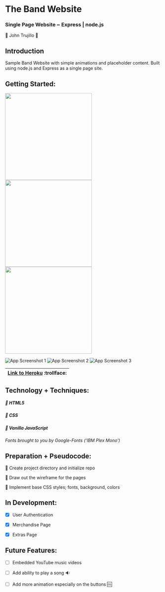# The Band Website

### Single Page Website ~ Express | node.js 

:large_blue_circle: John Trujillo :large_blue_circle:


## Introduction
Sample Band Website with simple animations and placeholder content. Built using node.js and Express as a single page site. 


## Getting Started:

<img src="https://i.imgur.com/3Lg25Bi.png" width="280" height="280">
<img src="https://i.imgur.com/3Lg25Bi.png" width="280" height="280">
<img src="https://i.imgur.com/3Lg25Bi.png" width="280" height="280">

![App Screenshot 1](https://i.imgur.com/3Lg25Bi.png)
![App Screenshot 2](https://i.imgur.com/PUOkfuL.png)
![App Screenshot 3](https://i.imgur.com/6MjMVW5.png)

| [Link to Heroku](https://insynchsongs.herokuapp.com/) :trollface: | 
| ------------- |


## Technology + Techniques: 

##### :small_blue_diamond: HTML5

##### :small_blue_diamond: CSS

##### :small_blue_diamond: Vanilla JavaScript



*Fonts brought to you by Google-Fonts ('IBM Plex Mono')*



## Preparation + Pseudocode:

:thought_balloon: Create project directory and initialize repo

:thought_balloon: Draw out the wireframe for the pages

:thought_balloon: Implement base CSS styles; fonts, background, colors



## In Development:

- [x] User Authentication

- [x] Merchandise Page

- [x] Extras Page

## Future Features:

- [ ] Embedded YouTube music videos

- [ ] Add ability to play a song :sound:

- [ ] Add more animation especially on the buttons :cool:





